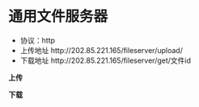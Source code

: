 # 通用文件服务器

<ul>
<li>协议：http</li>
<li>上传地址 http://202.85.221.165/fileserver/upload/</li>
<li>下载地址 http://202.85.221.165/fileserver/get/文件id</li>
</ul>
<b>上传</b>

<b>下载</b>
